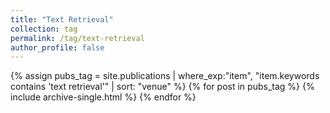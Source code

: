 ```yaml
---
title: "Text Retrieval"
collection: tag
permalink: /tag/text-retrieval
author_profile: false
---
```

{% assign pubs_tag = site.publications | where_exp:"item", "item.keywords contains 'text retrieval'" | sort: "venue" %}
{% for post in pubs_tag %}
  {% include archive-single.html %}
{% endfor %}